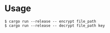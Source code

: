 # Usage
```
$ cargo run --release -- encrypt file_path
$ cargo run --release -- decrypt file_path key
```
